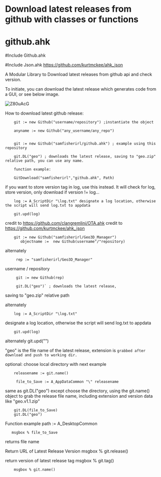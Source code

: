 # Download latest releases from github with classes or functions

<h1 class="code-line" data-line-start=0 data-line-end=1 ><a id="githubahk_0"></a>github.ahk</h1>
<p class="has-line-data" data-line-start="1" data-line-end="2">
#Include Github.ahk

#Include Json.ahk https://github.com/kurtmckee/ahk_json

A Modular Library to Download latest releases from github api and check version.

To initiate, you can download the latest release which generates code from a GUI, or see below image.
        
        
![Z80uAcG](https://user-images.githubusercontent.com/98753696/194636178-385c2dcb-1220-474c-b3ae-a09b33c94339.png)

        
How to download latest github release:
        
        git := new Github("username/repository") ;instantiate the object
        
        anyname := new Github("any_username/any_repo") 
        
        
        git := new Github("samfisherirl/github.ahk") ; example using this repository

        git.DL("geo") ; downloads the latest release, saving to "geo.zip" relative path, you can use any name. 
        
        function example:
        
        GitDownload("samfisherirl","github.ahk", Path)
        
 if you want to store version tag in log, use this instead. It will check for log, store version, only download if version != log...
        
        log := A_ScriptDir "\log.txt" designate a log location, otherwise the script will send log.txt to appdata

        git.upd(log)


        

 

credit to https://github.com/clangremlini/OTA.ahk 
credit to https://github.com/kurtmckee/ahk_json
 

        git := new Github("samfisherirl/Geo3D_Manager")
           objectname :=  new Github(username"/"repository)

alternately

         rep := "samfisherirl/Geo3D_Manager"
         
username   /   repository

         git := new Github(rep) 

         git.DL("geo")` ; downloads the latest release, 
         
saving to "geo.zip" relative path

alternately
     

        log := A_ScriptDir "\log.txt"
designate a log location, 
otherwise the script will 
send log.txt to appdata   

        git.upd(log)

 alternately
        git.upd("") 

 "geo" is the file name of the latest release, extension is `grabbed after download and push to working dir.`

 optional: choose local directory with next example

        releasename := git.name() 

         file_to_Save := A_AppDataCommon "\" releasename
 same as git.DL("geo") except choose the directory, using the git.name() object to grab the release file name, including extension and version data like "geo.v1.1.zip"  

        git.DL(file_to_Save) 
        git.DL("geo") 

 Function example
        path := A_DesktopCommon 
 
       msgbox % file_to_Save

returns file name

Return URL of Latest Release Version
         msgbox % git.release() 

 return version of latest release tag
        msgbox % git.tag() 

        msgbox % git.name() 
